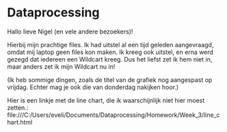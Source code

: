 # Dataprocessing
Hallo lieve Nigel (en vele andere bezoekers)!

Hierbij mijn prachtige files.
Ik had uitstel al een tijd geleden aangevraagd, omdat mij laptop geen files kon maken.
Ik kreeg ook uitstel, en erna werd gezegd dat iedereen een Wildcart kreeg.
Dus het liefst zet ik hem niet in, maar anders zet ik mijn Wildcart nu in!

(Ik heb sommige dingen, zoals de titel van de grafiek nog aangespast op vrijdag. Echter mag je ook die van donderdag nakijken hoor.)

Hier is een linkje met de line chart, die ik waarschijnlijk niet hier moest zetten.:
file:///C:/Users/eveli/Documents/Dataprocessing/Homework/Week_3/line_chart.html
